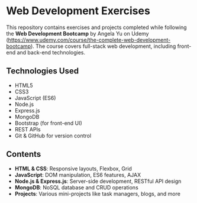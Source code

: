 # Web Development Exercises

This repository contains exercises and projects completed while following the **Web Development Bootcamp** by Angela Yu on Udemy (https://www.udemy.com/course/the-complete-web-development-bootcamp). The course covers full-stack web development, including front-end and back-end technologies.

## Technologies Used

- HTML5
- CSS3
- JavaScript (ES6)
- Node.js
- Express.js
- MongoDB
- Bootstrap (for front-end UI)
- REST APIs
- Git & GitHub for version control

## Contents

- **HTML & CSS**: Responsive layouts, Flexbox, Grid
- **JavaScript**: DOM manipulation, ES6 features, AJAX
- **Node.js & Express.js**: Server-side development, RESTful API design
- **MongoDB**: NoSQL database and CRUD operations
- **Projects**: Various mini-projects like task managers, blogs, and more
